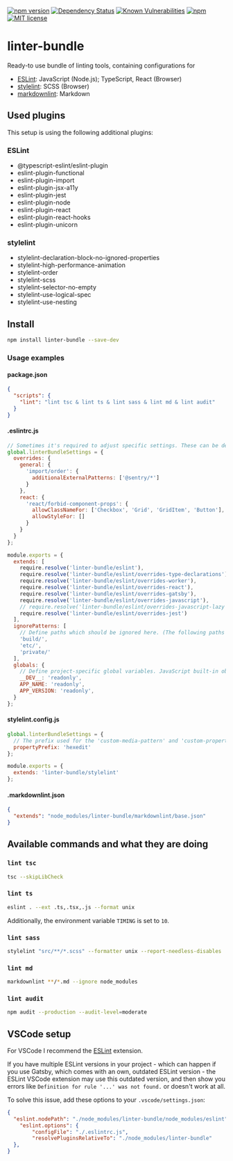 [![npm version](https://badge.fury.io/js/linter-bundle.svg)](https://badge.fury.io/js/linter-bundle)
[![Dependency Status](https://img.shields.io/david/jens-duttke/linter-bundle)](https://www.npmjs.com/package/linter-bundle)
[![Known Vulnerabilities](https://snyk.io/test/github/jens-duttke/linter-bundle/badge.svg?targetFile=package.json)](https://snyk.io/test/github/jens-duttke/linter-bundle?targetFile=package.json)
[![npm](https://img.shields.io/npm/dm/linter-bundle.svg?maxAge=2592000)](https://www.npmjs.com/package/linter-bundle)
[![MIT license](https://img.shields.io/github/license/jens-duttke/linter-bundle.svg?style=flat)](https://opensource.org/licenses/MIT)

# linter-bundle

Ready-to use bundle of linting tools, containing configurations for
- [ESLint](https://eslint.org/): JavaScript (Node.js); TypeScript, React (Browser)
- [stylelint](https://stylelint.io/): SCSS (Browser)
- [markdownlint](https://github.com/DavidAnson/markdownlint): Markdown

## Used plugins

This setup is using the following additional plugins:

### ESLint

- @typescript-eslint/eslint-plugin
- eslint-plugin-functional
- eslint-plugin-import
- eslint-plugin-jsx-a11y
- eslint-plugin-jest
- eslint-plugin-node
- eslint-plugin-react
- eslint-plugin-react-hooks
- eslint-plugin-unicorn

### stylelint

- stylelint-declaration-block-no-ignored-properties
- stylelint-high-performance-animation
- stylelint-order
- stylelint-scss
- stylelint-selector-no-empty
- stylelint-use-logical-spec
- stylelint-use-nesting

## Install

```sh
npm install linter-bundle --save-dev
```

### Usage examples

#### package.json

```json
{
  "scripts": {
    "lint": "lint tsc & lint ts & lint sass & lint md & lint audit"
  }
}
```

#### .eslintrc.js

```js
// Sometimes it's required to adjust specific settings. These can be defined here:
global.linterBundleSettings = {
  overrides: {
    general: {
      'import/order': {
        additionalExternalPatterns: ['@sentry/*']
      }
    },
    react: {
      'react/forbid-component-props': {
        allowClassNameFor: ['Checkbox', 'Grid', 'GridItem', 'Button'],
        allowStyleFor: []
      }
    }
  }
};

module.exports = {
  extends: [
    require.resolve('linter-bundle/eslint'),
    require.resolve('linter-bundle/eslint/overrides-type-declarations'),
    require.resolve('linter-bundle/eslint/overrides-worker'),
    require.resolve('linter-bundle/eslint/overrides-react'),
    require.resolve('linter-bundle/eslint/overrides-gatsby'),
    require.resolve('linter-bundle/eslint/overrides-javascript'),
    // require.resolve('linter-bundle/eslint/overrides-javascript-lazy'),
    require.resolve('linter-bundle/eslint/overrides-jest')
  ],
  ignorePatterns: [
    // Define paths which should be ignored here. (The following paths are ignored by default: '.cache/', '.vscode/', 'coverage/', 'node_modules/')
    'build/',
    'etc/',
    'private/'
  ],
  globals: {
    // Define project-specific global variables. JavaScript built-in objects (like ArrayBuffer, typed arrays, Promise, Set/Map etc.) are automatically set to 'readonly', and don't need to be added here.
    __DEV__: 'readonly',
    APP_NAME: 'readonly',
    APP_VERSION: 'readonly',
  }
};
```

#### stylelint.config.js

```js
global.linterBundleSettings = {
  // The prefix used for the 'custom-media-pattern' and 'custom-property-pattern' rule. If not defined, these rules are disabled.
  propertyPrefix: 'hexedit'
};

module.exports = {
  extends: 'linter-bundle/stylelint'
};

```

#### .markdownlint.json

```json
{
  "extends": "node_modules/linter-bundle/markdownlint/base.json"
}
```

## Available commands and what they are doing

### `lint tsc`

```sh
tsc --skipLibCheck
```

### `lint ts`

```sh
eslint . --ext .ts,.tsx,.js --format unix
```

Additionally, the environment variable `TIMING` is set to `10`.

### `lint sass`

```sh
stylelint "src/**/*.scss" --formatter unix --report-needless-disables 
```

### `lint md`

```sh
markdownlint **/*.md --ignore node_modules
```

### `lint audit`

```sh
npm audit --production --audit-level=moderate
```

## VSCode setup

For VSCode I recommend the [ESLint](https://marketplace.visualstudio.com/items?itemName=dbaeumer.vscode-eslint) extension.

If you have multiple ESLint versions in your project - which can happen if you use Gatsby, which comes with an own, outdated ESLint version - the ESLint VSCode extension may use this outdated version, and then show you errors like `Definition for rule '...' was not found.` or doesn't work at all.

To solve this issue, add these options to your `.vscode/settings.json`:
```json
{
  "eslint.nodePath": "./node_modules/linter-bundle/node_modules/eslint",
	"eslint.options": {
		"configFile": "./.eslintrc.js",
		"resolvePluginsRelativeTo": "./node_modules/linter-bundle"
  },
}
```
